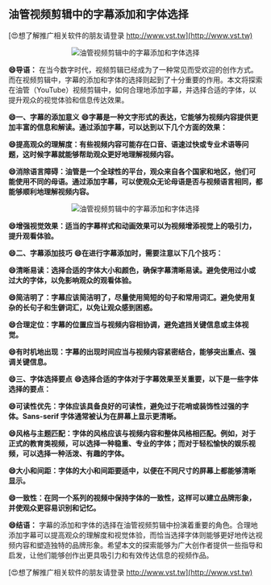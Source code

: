 ## **油管视频剪辑中的字幕添加和字体选择**

[😍想了解推广相关软件的朋友请登录 http://www.vst.tw](http://www.vst.tw)

 <center><img src="https://vst.tw/MP4/tuiguang/png/7.png" alt="油管视频剪辑中的字幕添加和字体选择"></center>

**😄导语：**
在当今数字时代，视频剪辑已经成为了一种常见而受欢迎的创作方式。而在视频剪辑中，字幕的添加和字体的选择则起到了十分重要的作用。本文将探索在油管（YouTube）视频剪辑中，如何合理地添加字幕，并选择合适的字体，以提升观众的视觉体验和信息传达效果。

**😄一、字幕的添加意义**
**😄字幕是一种文字形式的表达，它能够为视频内容提供更加丰富的信息和解读。通过添加字幕，可以达到以下几个方面的效果：**

**😄提高观众的理解度：有些视频内容可能存在口音、语速过快或专业术语等问题，这时候字幕就能够帮助观众更好地理解视频内容。**

**😄消除语言障碍：油管是一个全球性的平台，观众来自各个国家和地区，他们可能使用不同的母语。通过添加字幕，可以使观众无论母语是否与视频语言相同，都能够顺利地理解视频内容。**

 <center><img src="https://vst.tw/MP4/tuiguang/png/6.png" alt="油管视频剪辑中的字幕添加和字体选择"></center>

**😄增强视觉效果：适当的字幕样式和动画效果可以为视频增添视觉上的吸引力，提升观看体验。**

**😄二、字幕添加技巧**
**😄在进行字幕添加时，需要注意以下几个技巧：**

**😄清晰易读：选择合适的字体大小和颜色，确保字幕清晰易读。避免使用过小或过大的字体，以免影响观众的观看体验。**

**😄简洁明了：字幕应该简洁明了，尽量使用简短的句子和常用词汇。避免使用复杂的长句子和生僻词汇，以免让观众感到困惑。**

**😄合理定位：字幕的位置应当与视频内容相协调，避免遮挡关键信息或主体视觉。**

**😄有时机地出现：字幕的出现时间应当与视频内容紧密结合，能够突出重点、强调关键信息。**

**😄三、字体选择要点**
**😄选择合适的字体对于字幕效果至关重要，以下是一些字体选择的要点：**

**😄可读性优先：字体应该具备良好的可读性，避免过于花哨或装饰性过强的字体。Sans-serif 字体通常被认为在屏幕上显示更清晰。**

**😄风格与主题匹配：字体的风格应该与视频内容和整体风格相匹配。例如，对于正式的教育类视频，可以选择一种稳重、专业的字体；而对于轻松愉快的娱乐视频，可以选择一种活泼、有趣的字体。**

**😄大小和间距：字体的大小和间距要适中，以便在不同尺寸的屏幕上都能够清晰显示。**

**😄一致性：在同一个系列的视频中保持字体的一致性，这样可以建立品牌形象，并使观众更容易识别和记忆。**

**😄结语：**
字幕的添加和字体的选择在油管视频剪辑中扮演着重要的角色。合理地添加字幕可以提高观众的理解度和视觉体验，而恰当选择字体则能够更好地传达视频内容和塑造独特的品牌形象。希望本文的探索能够为广大创作者提供一些指导和启发，让他们能够创作出更具吸引力和有效传达信息的视频作品。

[😍想了解推广相关软件的朋友请登录 http://www.vst.tw](http://www.vst.tw)



